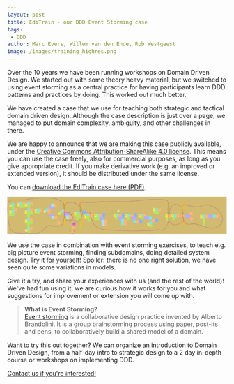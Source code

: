 ```yaml
---
layout: post
title: EdiTrain - our DDD Event Storming case
tags:  
 - DDD
author: Marc Evers, Willem van den Ende, Rob Westgeest
image: /images/training_highres.png
---
```


Over the 10 years we have been running workshops on Domain Driven Design. We started out with some theory heavy material, but we switched to using event storming as a central practice for having participants learn DDD patterns and practices by doing. This worked out much better.

We have created a case that we use for teaching both strategic and tactical domain driven design. Although the case description is just over a page, we managed to put domain complexity, ambiguity, and other challenges in there.

We are happy to announce that we are making this case publicly available, under the [Creative Commons Attribution-ShareAlike 4.0 license](https://creativecommons.org/licenses/by-sa/4.0/). This means you can use the case freely, also for commercial purposes, as long as you give appropriate credit. If you make derivative work (e.g. an improved or extended version), it should be distributed under the same license.

You can [download the EdiTrain case here (PDF)](/attachments/editrain-20250602.pdf).

![zoomed out picture of an event storming result in Miro](/attachments/blogposts/2025/eventstorm-in-miro.png)

We use the case in combination with event storming exercises, to teach e.g. big picture event storming, finding subdomains, doing detailed system design. Try it for yourself! Spoiler: there is no one right solution, we have seen quite some variations in models.

Give it a try, and share your experiences with us (and the rest of the world)! We've had fun using it, we are curious how it works for you and what suggestions for improvement or extension you will come up with.

> **What is Event Storming?**  
> [Event storming](https://www.avanscoperta.it/it/eventstorming/) is a collaborative design practice invented by Alberto Brandolini. It is a group brainstorming process using paper, post-its and pens, to collaboratively build a shared model of a domain.

<aside>
  <p>
Want to try this out together? We can organize an introduction to Domain Driven Design, from a half-day intro to strategic design to a 2 day in-depth course or workshops on implementing DDD.
  </p>
  <p><div>
    <a href="/contact">Contact us if you're interested!</a>
  </div></p>
</aside>

